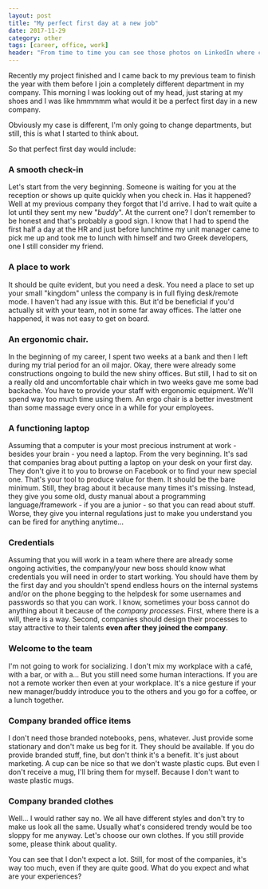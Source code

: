 ```yaml
---
layout: post
title: "My perfect first day at a new job"
date: 2017-11-29
category: other
tags: [career, office, work]
header: "From time to time you can see those photos on LinkedIn where companies or newcomers are bragging about what they give or just received on the first day of employment. Usually, you can see a computer, sometimes a phone. Or even a notebook to write in, most probably with a company branded pen. Sometimes you can even see some pieces of clothes so everyone can look the same in the company - yeah, I am being sarcastic."
---
```

Recently my project finished and I came back to my previous team to finish the year with them before I join a completely different department in my company. This morning I was looking out of my head, just staring at my shoes and I was like hmmmmm what would it be a perfect first day in a new company.

Obviously my case is different, I'm only going to change departments, but still, this is what I started to think about.

So that perfect first day would include:

### A smooth check-in

Let's start from the very beginning. Someone is waiting for you at the reception or shows up quite quickly when you check in. Has it happened? Well at my previous company they forgot that I'd arrive. I had to wait quite a lot until they sent my new "_buddy_". At the current one? I don't remember to be honest and that's probably a good sign. I know that I had to spend the first half a day at the HR and just before lunchtime my unit manager came to pick me up and took me to lunch with himself and two Greek developers, one I still consider my friend.

### A place to work

It should be quite evident, but you need a desk. You need a place to set up your small "kingdom" unless the company is in full flying desk/remote mode. I haven't had any issue with this. But it'd be beneficial if you'd actually sit with your team, not in some far away offices. The latter one happened, it was not easy to get on board.

### An ergonomic chair. 

In the beginning of my career, I spent two weeks at a bank and then I left during my trial period for an oil major. Okay, there were already some constructions ongoing to build the new shiny offices. But still, I had to sit on a really old and uncomfortable chair which in two weeks gave me some bad backache. You have to provide your staff with ergonomic equipment. We'll spend way too much time using them. An ergo chair is a better investment than some massage every once in a while for your employees.

### A functioning laptop

Assuming that a computer is your most precious instrument at work - besides your brain - you need a laptop. From the very beginning. It's sad that companies brag about putting a laptop on your desk on your first day. They don't give it to you to browse on Facebook or to find your new special one. That's your tool to produce value for them. It should be the bare minimum. Still, they brag about it because many times it's missing. Instead, they give you some old, dusty manual about a programming language/framework - if you are a junior - so that you can read about stuff. Worse, they give you internal regulations just to make you understand you can be fired for anything anytime...

### Credentials

Assuming that you will work in a team where there are already some ongoing activities, the company/your new boss should know what credentials you will need in order to start working. You should have them by the first day and you shouldn't spend endless hours on the internal systems and/or on the phone begging to the helpdesk for some usernames and passwords so that you can work. I know, sometimes your boss cannot do anything about it because of the _company processes_. First, where there is a will, there is a way. Second, companies should design their processes to stay attractive to their talents __even after they joined the company__.

### Welcome to the team

I'm not going to work for socializing. I don't mix my workplace with a café, with a bar, or with a... But you still need some human interactions. If you are not a remote worker then even at your workplace. It's a nice gesture if your new manager/buddy introduce you to the others and you go for a coffee, or a lunch together. 

### Company branded office items

I don't need those branded notebooks, pens, whatever. Just provide some stationary and don't make us beg for it. They should be available. If you do provide branded stuff, fine, but don't think it's a benefit. It's just about marketing. A cup can be nice so that we don't waste plastic cups. But even I don't receive a mug, I'll bring them for myself. Because I don't want to waste plastic mugs.

### Company branded clothes

Well... I would rather say no. We all have different styles and don't try to make us look all the same. Usually what's considered trendy would be too sloppy for me anyway. Let's choose our own clothes. If you still provide some, please think about quality.

You can see that I don't expect a lot. Still, for most of the companies, it's way too much, even if they are quite good. What do you expect and what are your experiences?